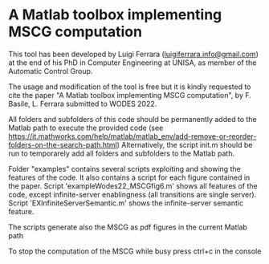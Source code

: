 # A Matlab toolbox implementing MSCG computation

This tool has been developed by Luigi Ferrara (luigiferrara.info@gmail.com) at the end of his PhD in Computer Engineering at UNISA, as member of the Automatic Control Group.

The usage and modification of the tool is free but it is kindly requested to cite the paper "A Matlab toolbox implementing MSCG computation", by F. Basile, L. Ferrara submitted to WODES 2022.

All folders and subfolders of this code should be permanently added to the Matlab path to execute the provided code (see https://it.mathworks.com/help/matlab/matlab_env/add-remove-or-reorder-folders-on-the-search-path.html)
Alternatively, the script init.m should be run to temporarely add all folders and subfolders to the Matlab path.

Folder "examples" contains several scripts exploiting and showing the features of the code.
It also contains a script for each figure contained in the paper.
Script 'exampleWodes22_MSCGfig6.m' shows all features of the code, except infinite-server enablingness (all transitions are single server).
Script 'EXInfiniteServerSemantic.m' shows the infinite-server semantic feature.

The scripts generate also the MSCG as pdf figures in the current Matlab path

To stop the computation of the MSCG while busy press ctrl+c in the console
